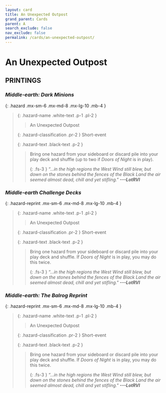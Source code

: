 ```yaml
---
layout: card
title: An Unexpected Outpost
grand_parent: Cards
parent: A
search_exclude: false
nav_exclude: false
permalink: /cards/an-unexpected-outpost/
---
```


# An Unexpected Outpost


## PRINTINGS


### _Middle-earth: Dark Minions_

{: .hazard .mx-sm-6 .mx-md-8 .mx-lg-10 .mb-4 }
> {: .hazard-name .white-text .p-1 .pl-2 }
> > <div class="hazard-mp"></div>
> > <div class="card-name">An Unexpected Outpost</div>
>
> {: .hazard-classification .pr-2 }
> Short-event
>
> {: .hazard-text .black-text .p-2 }
> > Bring one hazard from your sideboard or discard pile into your play deck and shuffle (up to two if _Doors of Night_ is in play). 
> > 
> > {: .fs-3 } 
> > _“...in the high regions the West Wind still blew, but down on the stones behind the fences of the Black Land the air seemed almost dead, chill and yet stifling."_ ***---&#65279;LotRVI*** 
>



### _Middle-earth Challenge Decks_

{: .hazard-reprint .mx-sm-6 .mx-md-8 .mx-lg-10 .mb-4 }
> {: .hazard-name .white-text .p-1 .pl-2 }
> > <div class="hazard-mp"></div>
> > <div class="card-name">An Unexpected Outpost</div>
>
> {: .hazard-classification .pr-2 }
> Short-event
>
> {: .hazard-text .black-text .p-2 }
> > Bring one hazard from your sideboard or discard pile into your play deck and shuffle. If _Doors of Night_ is in play, you may do this twice. 
> > 
> > {: .fs-3 } 
> > _“...in the high regions the West Wind still blew, but down on the stones behind the fences of the Black Land the air seemed almost dead, chill and yet stifling."_ ***---&#65279;LotRVI*** 
>

### _Middle-earth: The Balrog Reprint_

{: .hazard-reprint .mx-sm-6 .mx-md-8 .mx-lg-10 .mb-4 }
> {: .hazard-name .white-text .p-1 .pl-2 }
> > <div class="hazard-mp"></div>
> > <div class="card-name">An Unexpected Outpost</div>
>
> {: .hazard-classification .pr-2 }
> Short-event
>
> {: .hazard-text .black-text .p-2 }
> > Bring one hazard from your sideboard or discard pile into your play deck and shuffle. If _Doors of Night_ is in play, you may do this twice. 
> > 
> > {: .fs-3 } 
> > _“...in the high regions the West Wind still blew, but down on the stones behind the fences of the Black Land the air seemed almost dead, chill and yet stifling."_ ***---&#65279;LotRVI*** 
>
